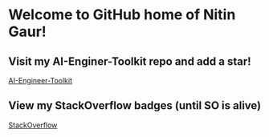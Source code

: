 # Welcome to GitHub home of Nitin Gaur!

## Visit my AI-Enginer-Toolkit repo and add a star!
[AI-Engineer-Toolkit](https://github.com/nigaur/ai-engineer-toolkit/)

## View my StackOverflow badges (until SO is alive)
[StackOverflow](https://stackoverflow.com/users/1166503/nitin-gaur)
